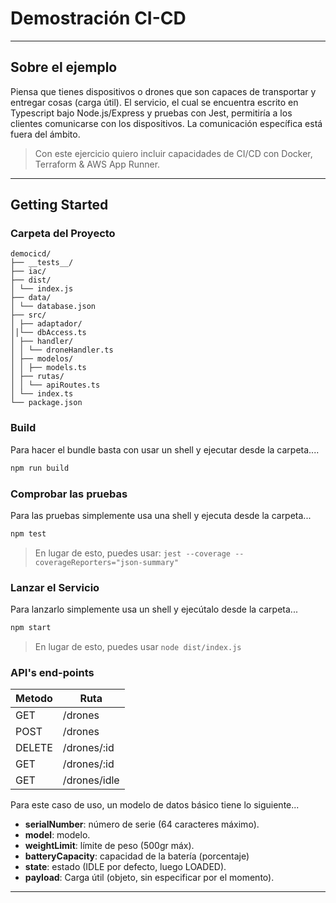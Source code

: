 # Demostración CI-CD

---

## Sobre el ejemplo

Piensa que tienes dispositivos o drones que son capaces de transportar y entregar cosas (carga útil). El servicio, el cual se encuentra escrito en Typescript bajo Node.js/Express y pruebas con Jest, permitiría a los clientes comunicarse con los dispositivos. La comunicación específica está fuera del ámbito. 

> Con este ejercicio quiero incluir capacidades de CI/CD con Docker, Terraform & AWS App Runner. 

---

## Getting Started

### Carpeta del Proyecto

```
democicd/
├── __tests__/
├── iac/
├── dist/
│ └── index.js
├── data/
│ └── database.json
├── src/
│ ├── adaptador/
││└── dbAccess.ts
│ ├── handler/
│ │ └── droneHandler.ts
│ ├── modelos/
│ │ ├── models.ts
│ ├── rutas/
│ │ └── apiRoutes.ts
│ └── index.ts
└── package.json
```

### Build

Para hacer el bundle basta con usar un shell y ejecutar desde la carpeta....

```bash
npm run build
```

### Comprobar las pruebas

Para las pruebas simplemente usa una shell y ejecuta desde la carpeta...

```bash
npm test
```

> En lugar de esto, puedes usar: `jest --coverage --coverageReporters="json-summary"`

### Lanzar el Servicio

Para lanzarlo simplemente usa un shell y ejecútalo desde la carpeta...

```bash
npm start
```

> En lugar de esto, puedes usar `node dist/index.js`

### API's end-points

Metodo | Ruta
------ | --
GET    | /drones
POST   | /drones
DELETE | /drones/:id
GET    | /drones/:id
GET    | /drones/idle

Para este caso de uso, un modelo de datos básico tiene lo siguiente...

- **serialNumber**: número de serie (64 caracteres máximo).
- **model**: modelo.
- **weightLimit**: límite de peso (500gr máx).
- **batteryCapacity**: capacidad de la batería (porcentaje)
- **state**: estado (IDLE por defecto, luego LOADED).
- **payload**: Carga útil (objeto, sin especificar por el momento).

---

